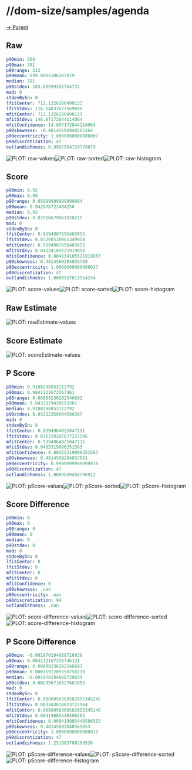 
# //dom-size/samples/agenda

[→ Parent](../..)


## Raw


```yaml
p90min: 569
p90max: 781
p90range: 212
p90mean: 699.8085106382979
median: 781
p90stdev: 103.05599351764772
mad: 0
stdevBySn: 0
lfitCenter: 712.1326280490133
lfitStdev: 116.54837677569898
mfitCenter: 712.1326280490133
mfitStdev: 146.07172844114064
mfitConfidence: 14.607172844114064
p90skewness: -0.48145692048565164
p90eccentricity: 1.0000000000000007
p90discretization: 47
outlandishness: 0.9957504729778079

```

![PLOT: raw-values](./raw/values.svg)![PLOT: raw-sorted](./raw/sorted.svg)![PLOT: raw-histogram](./raw/histogram.svg)
## Score


```yaml
p90min: 0.92
p90max: 0.98
p90range: 0.05999999999999994
p90mean: 0.942978723404256
median: 0.92
p90stdev: 0.02916679061820215
mad: 0
stdevBySn: 0
lfitCenter: 0.9394907656465055
lfitStdev: 0.03298538965349958
mfitCenter: 0.9394907656465055
mfitStdev: 0.04134105521919058
mfitConfidence: 0.004134105521919057
p90skewness: 0.4814569204855789
p90eccentricity: 1.0000000000000027
p90discretization: 47
outlandishness: 1.0008937013914234

```

![PLOT: score-values](./score/values.svg)![PLOT: score-sorted](./score/sorted.svg)![PLOT: score-histogram](./score/histogram.svg)
## Raw Estimate

![PLOT: rawEstimate-values](./rawEstimate/values.svg)
## Score Estimate

![PLOT: scoreEstimate-values](./scoreEstimate/values.svg)
## P Score


```yaml
p90min: 0.9180298053112792
p90max: 0.9841121673367461
p90range: 0.06608236202546691
p90mean: 0.9433379439593301
median: 0.9180298053112792
p90stdev: 0.03212350694588387
mad: 0
stdevBySn: 0
lfitCenter: 0.9394964025047111
lfitStdev: 0.036329207677227596
mfitCenter: 0.9394964025047111
mfitStdev: 0.0455319096251563
mfitConfidence: 0.00455319096251563
p90skewness: 0.4814569204857001
p90eccentricity: 0.9999999999999978
p90discretization: 47
outlandishness: 1.0009839456796912

```

![PLOT: pScore-values](./pScore/values.svg)![PLOT: pScore-sorted](./pScore/sorted.svg)![PLOT: pScore-histogram](./pScore/histogram.svg)
## Score Difference


```yaml
p90min: 0
p90max: 0
p90range: 0
p90mean: 0
median: 0
p90stdev: 0
mad: 0
stdevBySn: 0
lfitCenter: 0
lfitStdev: 0
mfitCenter: 0
mfitStdev: 0
mfitConfidence: 0
p90skewness: .nan
p90eccentricity: .nan
p90discretization: 94
outlandishness: .nan

```

![PLOT: score-difference-values](./score-difference/values.svg)![PLOT: score-difference-sorted](./score-difference/sorted.svg)![PLOT: score-difference-histogram](./score-difference/histogram.svg)
## P Score Difference


```yaml
p90min: -0.001970194688720839
p90max: 0.004112167336746131
p90range: 0.00608236202546697
p90mean: 0.0003592205550750219
median: -0.001970194688720839
p90stdev: 0.002956716327681653
mad: 0
stdevBySn: 0
lfitCenter: 0.0000056368582055345245
lfitStdev: 0.003343818023727964
mfitCenter: 0.0000056368582055345245
mfitStdev: 0.00419085440596565
mfitConfidence: 0.000419085440596565
p90skewness: 0.48145692048565053
p90eccentricity: 1.0000000000000013
p90discretization: 47
outlandishness: 1.251903708299538

```

![PLOT: pScore-difference-values](./pScore-difference/values.svg)![PLOT: pScore-difference-sorted](./pScore-difference/sorted.svg)![PLOT: pScore-difference-histogram](./pScore-difference/histogram.svg)